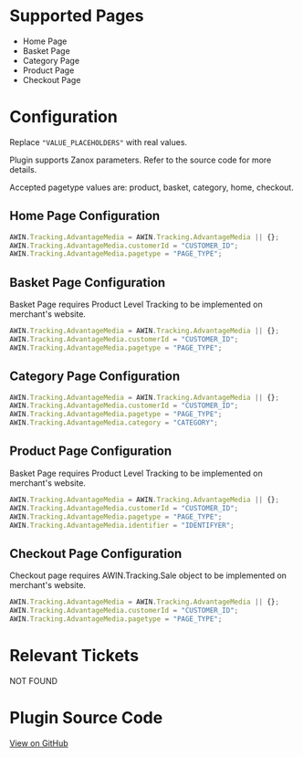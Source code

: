
# Supported Pages

- Home Page
- Basket Page
- Category Page
- Product Page
- Checkout Page

# Configuration

Replace `"VALUE_PLACEHOLDERS"` with real values.

Plugin supports Zanox parameters. Refer to the source code for more
details.

Accepted pagetype values are: product, basket, category, home, checkout.

## Home Page Configuration

``` javascript
AWIN.Tracking.AdvantageMedia = AWIN.Tracking.AdvantageMedia || {};
AWIN.Tracking.AdvantageMedia.customerId = "CUSTOMER_ID";
AWIN.Tracking.AdvantageMedia.pagetype = "PAGE_TYPE";
```



## Basket Page Configuration

Basket Page requires Product Level Tracking to be implemented on
merchant's website.

``` javascript
AWIN.Tracking.AdvantageMedia = AWIN.Tracking.AdvantageMedia || {};
AWIN.Tracking.AdvantageMedia.customerId = "CUSTOMER_ID";
AWIN.Tracking.AdvantageMedia.pagetype = "PAGE_TYPE";
```



## Category Page Configuration

``` javascript
AWIN.Tracking.AdvantageMedia = AWIN.Tracking.AdvantageMedia || {};
AWIN.Tracking.AdvantageMedia.customerId = "CUSTOMER_ID";
AWIN.Tracking.AdvantageMedia.pagetype = "PAGE_TYPE";
AWIN.Tracking.AdvantageMedia.category = "CATEGORY";
```



## Product Page Configuration

Basket Page requires Product Level Tracking to be implemented on
merchant's website.

``` javascript
AWIN.Tracking.AdvantageMedia = AWIN.Tracking.AdvantageMedia || {};
AWIN.Tracking.AdvantageMedia.customerId = "CUSTOMER_ID";
AWIN.Tracking.AdvantageMedia.pagetype = "PAGE_TYPE";
AWIN.Tracking.AdvantageMedia.identifier = "IDENTIFYER";
```



## Checkout Page Configuration

Checkout page requires AWIN.Tracking.Sale object to be implemented on
merchant's website.

``` javascript
AWIN.Tracking.AdvantageMedia = AWIN.Tracking.AdvantageMedia || {};
AWIN.Tracking.AdvantageMedia.customerId = "CUSTOMER_ID";
AWIN.Tracking.AdvantageMedia.pagetype = "PAGE_TYPE";
```



# Relevant Tickets

NOT FOUND

# Plugin Source Code

[View on
GitHub](https://github.com/awin/awin-tracking/blob/master/web/thirdparty/advantageMedia.js)